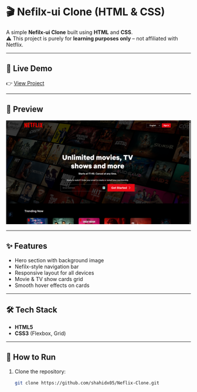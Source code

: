 # 🎬 Nefilx-ui Clone (HTML & CSS)

A simple **Nefilx-ui Clone** built using **HTML** and **CSS**.  
⚠️ This project is purely for **learning purposes only** – not affiliated with Netflix.

---

## 🚀 Live Demo  
👉 [View Project](https://movie-ui-clone-x05.vercel.app/)

---

## 📸 Preview  
![Netflix Clone Screenshot](images/demo.png)

---

## ✨ Features  
- Hero section with background image  
- Nefilx-style navigation bar  
- Responsive layout for all devices  
- Movie & TV show cards grid  
- Smooth hover effects on cards  

---

## 🛠 Tech Stack  
- **HTML5**  
- **CSS3** (Flexbox, Grid)  

---

## 📂 How to Run  

1. Clone the repository:
   ```bash
   git clone https://github.com/shahidx05/Neflix-Clone.git
